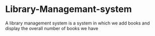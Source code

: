 # Library-Managemant-system
A library management system is a system in which we add books and display the overall number of books we have
